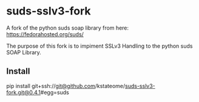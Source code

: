 suds-sslv3-fork
===============

A fork of the python suds soap library from here: https://fedorahosted.org/suds/

The purpose of this fork is to impiment SSLv3 Handling to the python suds SOAP Library.



Install
-------

pip install git+ssh://git@github.com/kstateome/suds-sslv3-fork.git@0.4.1#egg=suds